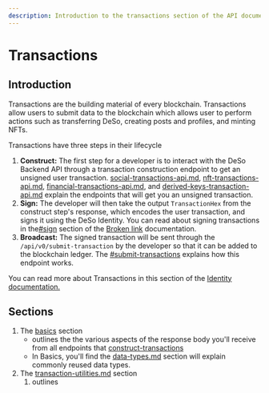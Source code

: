 ```yaml
---
description: Introduction to the transactions section of the API documentation
---
```


# Transactions

## Introduction

Transactions are the building material of every blockchain. Transactions allow users to submit data to the blockchain which allows user to perform actions such as transferring DeSo, creating posts and profiles, and minting NFTs.

Transactions have three steps in their lifecycle

1. **Construct:** The first step for a developer is to interact with the DeSo Backend API through a transaction construction endpoint to get an unsigned user transaction. [social-transactions-api.md](construct-transactions/social-transactions-api.md "mention"), [nft-transactions-api.md](construct-transactions/nft-transactions-api.md "mention"), [financial-transactions-api.md](construct-transactions/financial-transactions-api.md "mention"), and [derived-keys-transaction-api.md](construct-transactions/derived-keys-transaction-api.md "mention") explain the endpoints that will get you an unsigned transaction.
2. **Sign:** The developer will then take the output `TransactionHex` from the construct step's response, which encodes the user transaction, and signs it using the DeSo Identity. You can read about signing transactions in the[#sign](../../identity/iframe-api/endpoints.md#sign "mention") section of the [Broken link](broken-reference "mention") documentation.
3. **Broadcast:** The signed transaction will be sent through the `/api/v0/submit-transaction` by the developer so that it can be added to the blockchain ledger. The [#submit-transactions](transaction-utilities.md#submit-transactions "mention") explains how this endpoint works.

You can read more about Transactions in this section of the [Identity documentation. ](../../identity/concepts.md#transactions)

## Sections

1. The [basics](basics/ "mention") section
   * outlines the the various aspects of the response body you'll receive from all endpoints that [construct-transactions](construct-transactions/ "mention")&#x20;
   * In Basics, you'll find the [data-types.md](basics/data-types.md "mention") section will explain commonly reused data types.&#x20;
2. The [transaction-utilities.md](transaction-utilities.md "mention") section
   1. outlines

